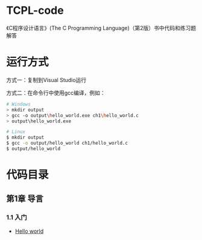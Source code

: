# TCPL-code
《C程序设计语言》(The C Programming Language)（第2版）书中代码和练习题解答

# 运行方式
方式一：复制到Visual Studio运行

方式二：在命令行中使用gcc编译，例如：
```bash
# Windows
> mkdir output
> gcc -o output\hello_world.exe ch1\hello_world.c
> output\hello_world.exe

# Linux
$ mkdir output
$ gcc -o output/hello_world ch1/hello_world.c
$ output/hello_world
```

# 代码目录
## 第1章 导言
### 1.1 入门
* [Hello world](ch1/hello_world.c)
